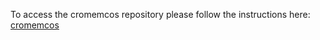 To access the cromemcos repository please follow the instructions here: [cromemcos](https://github.com/cromemcos/public)
